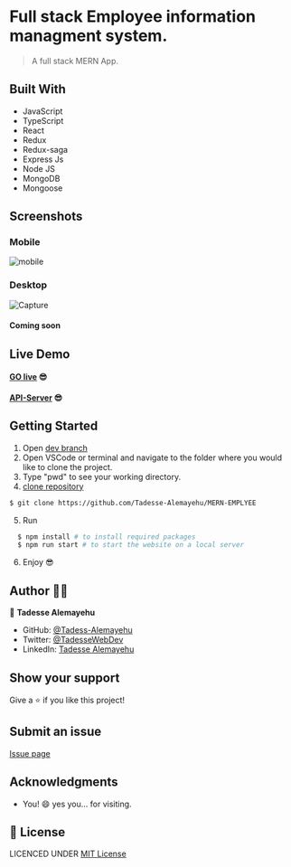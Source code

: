 # Full stack Employee information managment system.

> A full stack MERN App.

## Built With

- JavaScript
- TypeScript
- React
- Redux
- Redux-saga
- Express Js
- Node JS
- MongoDB
- Mongoose

## Screenshots

### Mobile
![mobile](https://user-images.githubusercontent.com/69077061/194605895-26f65e2e-bed4-469a-bc1e-0ac39495c74d.PNG)

### Desktop
![Capture](https://user-images.githubusercontent.com/69077061/194605995-8c556dcf-d8ba-4301-91a7-10c92a2102fb.PNG)

#### Coming soon

## Live Demo

#### [GO live](https://employee-addissoft.netlify.app/) 😎
#### [API-Server](https://employee-management-addissoft.herokuapp.com/) 😎

## Getting Started

1. Open [dev branch](https://github.com/Tadesse-Alemayehu/MERN-EMPLYEE)
2. Open VSCode or terminal and navigate to the folder where you would like to clone the project.
3. Type "pwd" to see your working directory.
4. [clone repository](https://github.com/Tadesse-Alemayehu/MERN-EMPLYEE)

```bash
$ git clone https://github.com/Tadesse-Alemayehu/MERN-EMPLYEE
```

5. Run

```bash
  $ npm install # to install required packages
  $ npm run start # to start the website on a local server
```

6. Enjoy 😎

## Author 👱‍♂️

👤 **Tadesse Alemayehu**

- GitHub: [@Tadess-Alemayehu](https://github.com/Tadesse-Alemayehu)
- Twitter: [@TadesseWebDev](https://twitter.com/TadesseWebDev)
- LinkedIn: [Tadesse Alemayehu](https://www.linkedin.com/in/tadesse-alemayehu-60141a221/)

## Show your support

Give a ⭐️ if you like this project!

## Submit an issue

[Issue page](https://github.com/Tadesse-Alemayehu/MERN-EMPLYEE/issues)

## Acknowledgments

- You! 😄 yes you... for visiting.

## 📝 License

LICENCED UNDER [MIT License](LICENSE)
